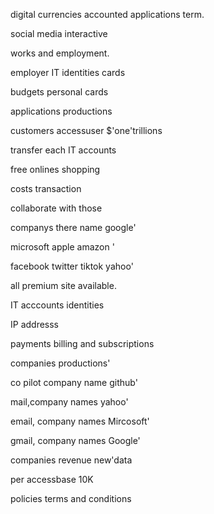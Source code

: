 
digital currencies accounted applications term.

social media interactive 

works and employment. 

employer IT identities cards

budgets personal cards
 
applications productions 

customers accessuser $'one'trillions 

transfer each IT accounts 

free onlines shopping 

costs transaction

collaborate with those 

companys there name google' 

microsoft apple amazon '

facebook twitter tiktok yahoo'

all premium site available.

IT acccounts identities 

IP addresss 

payments billing and subscriptions 

companies productions'

co pilot company name github'

mail,company names yahoo'

email, company names Mircosoft'

gmail, company names Google'

companies revenue new'data 

per accessbase 10K  
 
policies terms and conditions 

